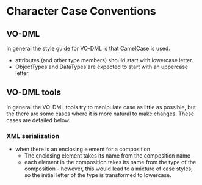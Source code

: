 Character Case Conventions
==========================

## VO-DML

In general the style guide for VO-DML is that CamelCase is used.

* attributes (and other type members)  should start with lowercase letter.
* ObjectTypes and DataTypes are expected to start with an uppercase letter.

## VO-DML tools

In general the VO-DML tools try to manipulate case as little as possible, but the there are some cases where it is more natural to make changes. These cases are detailed below.


### XML serialization

* when there is an enclosing element for a composition
    - The enclosing element takes its name from the composition name
    - each element in the composition takes its name from the type of the composition - however, this would lead to a mixture of case styles, so the initial letter of the type is transformed to lowercase.